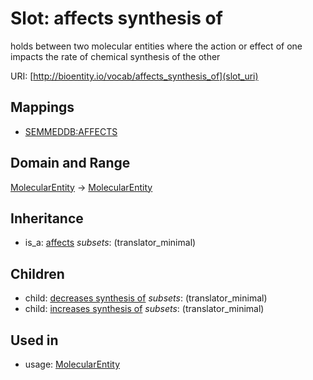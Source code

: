 # Slot: affects synthesis of


holds between two molecular entities where the action or effect of one impacts the rate of chemical synthesis of the other

URI: [http://bioentity.io/vocab/affects_synthesis_of](slot_uri)
## Mappings

 * [SEMMEDDB:AFFECTS](http://purl.obolibrary.org/obo/SEMMEDDB_AFFECTS)
## Domain and Range

[MolecularEntity](MolecularEntity.md) -> [MolecularEntity](MolecularEntity.md)
## Inheritance

 *  is_a: [affects](affects.md) *subsets*: (translator_minimal)
## Children

 *  child: [decreases synthesis of](decreases_synthesis_of.md) *subsets*: (translator_minimal)
 *  child: [increases synthesis of](increases_synthesis_of.md) *subsets*: (translator_minimal)
## Used in

 *  usage: [MolecularEntity](MolecularEntity.md)
